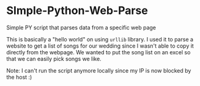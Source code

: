 # SImple-Python-Web-Parse
Simple PY script that parses data from a specific web page

This is basically a "hello world" on using `urllib` library. I used it to parse a website to get a list of songs for our wedding since I wasn't able to copy it directly from the webpage.
We wanted to put the song list on an excel so that we can easily pick songs we like.


Note: I can't run the script anymore locally since my IP is now blocked by the host :)
